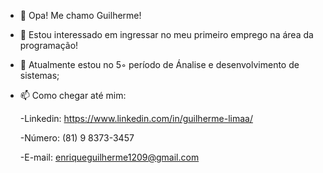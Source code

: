 - 👋 Opa! Me chamo Guilherme!
- 👀 Estou interessado em ingressar no meu primeiro emprego na área da programação!
- 🌱 Atualmente estou no 5◦ período de Ánalise e desenvolvimento de sistemas;
- 📫 Como chegar até mim: 

	-Linkedin: https://www.linkedin.com/in/guilherme-limaa/
	
	-Número: (81) 9 8373-3457
	
	-E-mail: enriqueguilherme1209@gmail.com
